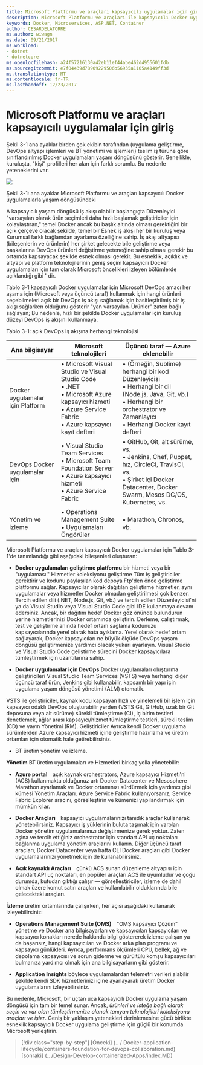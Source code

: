```yaml
---
title: Microsoft Platformu ve araçları kapsayıcılı uygulamalar için giriş
description: Microsoft Platformu ve araçları ile kapsayıcılı Docker uygulama yaşam döngüsü
keywords: Docker, Microservices, ASP.NET, Container
author: CESARDELATORRE
ms.author: wiwagn
ms.date: 09/21/2017
ms.workload:
- dotnet
- dotnetcore
ms.openlocfilehash: a24f57216130a42eb11ef44abe462d4955601fdb
ms.sourcegitcommit: e7f04439d78909229506b56935a1105a4149ff3d
ms.translationtype: MT
ms.contentlocale: tr-TR
ms.lasthandoff: 12/23/2017
---
```

# <a name="introduction-to-the-microsoft-platform-and-tools-for-containerized-apps"></a>Microsoft Platformu ve araçları kapsayıcılı uygulamalar için giriş


Şekil 3-1 ana ayaklar birden çok ekibin tarafından (uygulama geliştirme, DevOps altyapı işlemleri ve BT yönetimi ve işlemleri) teslim iş türüne göre sınıflandırılmış Docker uygulamaları yaşam döngüsünü gösterir. Genellikle, kuruluşta, "kişi" profilleri her alan için farklı sorumlu. Bu nedenle yeteneklerini var.

![](./media/image1.png)

Şekil 3-1: ana ayaklar Microsoft Platformu ve araçları kapsayıcılı Docker uygulamalarla yaşam döngüsündeki

A kapsayıcılı yaşam döngüsü iş akışı olabilir başlangıçta Düzenleyici "varsayılan olarak ürün seçimleri daha hızlı başlamak geliştiriciler için kolaylaştıran," temel Docker ancak bu başlık altında olması gerektiğini bir açık çerçeve olacak şekilde, temel bir Esnek iş akışı her bir kuruluş veya Kurumsal farklı bağlamdan ayarlama özelliğine sahip. İş akışı altyapısı (bileşenlerin ve ürünlerin) her şirket gelecekte bile geliştirme veya başkalarına DevOps ürünleri değiştirme yeteneğine sahip olması gerekir bu ortamda kapsayacak şekilde esnek olması gerekir. Bu esneklik, açıklık ve altyapı ve platform teknolojilerinin geniş seçim kapsayıcılı Docker uygulamaları için tam olarak Microsoft öncelikleri izleyen bölümlerde açıklandığı gibi ' dir.

Tablo 3-1 kapsayıcılı Docker uygulamalar için Microsoft DevOps amacı her aşama için (Microsoft veya üçüncü taraf) kullanmak için hangi ürünleri seçebilmeleri açık bir DevOps iş akışı sağlamak için basitleştirilmiş bir iş akışı sağlarken olduğunu gösterir "yan varsayılan-Ürünler" zaten bağlı sağlayan; Bu nedenle, hızlı bir şekilde Docker uygulamalar için kuruluş düzeyi DevOps iş akışını kullanmaya.

Tablo 3-1: açık DevOps iş akışına herhangi teknolojisi

| Ana bilgisayar | Microsoft teknolojileri | Üçüncü taraf — Azure eklenebilir |
| ---------------------------| ----------------------------------------------------| --------------------------------------------------------------------------------|
| Docker uygulamalar için Platform   | • Microsoft Visual Studio ve Visual Studio Code<br /> • .NET<br /> • Microsoft Azure kapsayıcı hizmeti<br /> • Azure Service Fabric<br /> • Azure kapsayıcı kayıt defteri<br /> | • (Örneğin, Sublime) herhangi bir kod Düzenleyicisi<br /> • Herhangi bir dil (Node.js, Java, Git, vb.)<br /> • Herhangi bir orchestrator ve Zamanlayıcı<br /> • Herhangi Docker kayıt defteri<br /> |
| DevOps Docker uygulamalar için     | • Visual Studio Team Services<br /> • Microsoft Team Foundation Server<br /> • Azure kapsayıcı hizmeti<br /> • Azure Service Fabric<br /> | • GitHub, Git, alt sürüme, vs.<br /> • Jenkins, Chef, Puppet, hız, CircleCI, TravisCI, vs.<br /> • Şirket içi Docker Datacenter, Docker Swarm, Mesos DC/OS, Kubernetes, vs.<br /> |
| Yönetim ve izleme  | • Operations Management Suite<br /> • Uygulamaları Öngörüler<br /> | • Marathon, Chronos, vb.<br />

Microsoft Platformu ve araçları kapsayıcılı Docker uygulamalar için Tablo 3-1'de tanımlandığı gibi aşağıdaki bileşenleri oluşturan:

-   **Docker uygulamaları geliştirme platformu** bir hizmeti veya bir "uygulaması." Hizmetler koleksiyonu geliştirme Tüm iş geliştiriciler gerektirir ve kodunu paylaşılan kod depoya Ftp'den önce geliştirme platformu sağlar. Kapsayıcılar olarak dağıtılan geliştirme hizmetler, aynı uygulamalar veya hizmetler Docker olmadan geliştirilmesi çok benzer. Tercih edilen dili (.NET, Node.js, Git, vb.) ve tercih edilen Düzenleyicisi'ni ya da Visual Studio veya Visual Studio Code gibi IDE kullanmaya devam edersiniz. Ancak, bir dağıtım hedef Docker göz önünde bulundurun yerine hizmetlerinizi Docker ortamında geliştirin. Derleme, çalıştırmak, test ve geliştirme anında hedef ortam sağlama kodunuzu kapsayıcılarında yerel olarak hata ayıklama. Yerel olarak hedef ortam sağlayarak, Docker kapsayıcıları ne büyük ölçüde DevOps yaşam döngüsü geliştirmenize yardımcı olacak yukarı ayarlayın. Visual Studio ve Visual Studio Code geliştirme sürecini Docker kapsayıcılara tümleştirmek için uzantılarına sahip.

-   **Docker uygulamalar için DevOps** Docker uygulamaları oluşturma geliştiricileri Visual Studio Team Services (VSTS) veya herhangi diğer üçüncü taraf ürün, Jenkins gibi kullanabilir, kapsamlı bir yapı için uygulama yaşam döngüsü yönetimi (ALM) otomatik.

VSTS ile geliştiriciler, kaynak kodu kapsayan hızlı ve yinelemeli bir işlem için kapsayıcı odaklı DevOps oluşturabilir yerden (VSTS Git, GitHub, uzak bir Git deposuna veya alt sürüme) sürekli tümleştirme (CI), iç birim testleri denetlemek, ağlar arası kapsayıcı/hizmet tümleştirme testleri, sürekli teslim (CD) ve yayın Yönetimi (RM). Geliştiriciler Ayrıca kendi Docker uygulama sürümlerden Azure kapsayıcı hizmeti içine geliştirme hazırlama ve üretim ortamları için otomatik hale getirebilirsiniz.

-   BT üretim yönetim ve izleme.

**Yönetim** BT üretim uygulamaları ve Hizmetleri birkaç yolla yönetebilir:

-   **Azure portal** açık kaynak orchestrators, Azure kapsayıcı Hizmeti'ni (ACS) kullanmakta olduğunuz artı Docker Datacenter ve Mesosphere Marathon ayarlamak ve Docker ortamınızı sürdürmek için yardımcı gibi kümesi Yönetim Araçları. Azure Service Fabric kullanıyorsanız, Service Fabric Explorer aracını, görselleştirin ve kümenizi yapılandırmak için mümkün kılar.

-   **Docker Araçları** kapsayıcı uygulamalarınızı tanıdık araçlar kullanarak yönetebilirsiniz. Kapsayıcı iş yüklerinin buluta taşımak için varolan Docker yönetim uygulamalarınızı değiştirmenize gerek yoktur. Zaten aşina ve tercih ettiğiniz orchestrator için standart API uç noktaları bağlanma uygulama yönetim araçlarını kullanın. Diğer üçüncü taraf araçları, Docker Datacenter veya hatta CLI Docker araçları gibi Docker uygulamalarınızı yönetmek için de kullanabilirsiniz.

-   **Açık kaynaklı Araçları** çünkü ACS sunan düzenleme altyapısı için standart API uç noktaları, en popüler araçları ACS ile uyumludur ve çoğu durumda, kutudan çıktığı çalışır — görselleştiriciler, izleme de dahil olmak üzere komut satırı araçları ve kullanılabilir olduklarında bile gelecekteki araçları.

**İzleme** üretim ortamlarında çalışırken, her açısı aşağıdaki kullanarak izleyebilirsiniz:

-   **Operations Management Suite (OMS)** "OMS kapsayıcı Çözüm" yönetme ve Docker ana bilgisayarları ve kapsayıcıları kapsayıcıları ve kapsayıcı konakları nerede hakkında bilgi göstererek izleme çalışan ya da başarısız, hangi kapsayıcıları ve Docker arka plan programı ve kapsayıcı günlükleri. Ayrıca, performans ölçümleri CPU, bellek, ağ ve depolama kapsayıcısı ve sorun giderme ve gürültülü komşu kapsayıcıları bulmanıza yardımcı olmak için ana bilgisayarların gibi gösterir.

-   **Application Insights** böylece uygulamalardan telemetri verileri alabilir şekilde kendi SDK hizmetlerinizi içine ayarlayarak üretim Docker uygulamalarını izleyebilirsiniz.

Bu nedenle, Microsoft, bir uçtan uca kapsayıcılı Docker uygulama yaşam döngüsü için tam bir temel sunar. Ancak, *ürünleri ve isteğe bağlı olarak seçin ve var olan tümleştirmenize olanak tanıyan teknolojileri koleksiyonu araçları ve işler*. Geniş bir yaklaşım yetenekleri derinlemesine gücü birlikte esneklik kapsayıcılı Docker uygulama geliştirme için güçlü bir konumda Microsoft yerleştirin.

>[!div class="step-by-step"]
[Önceki] (.. / Docker-application-lifecycle/containers-foundation-for-devops-collaboration.md) [sonraki] (.. /Design-Develop-containerized-Apps/index.MD)

